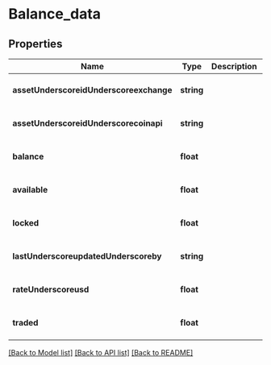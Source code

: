 # Balance_data

## Properties
Name | Type | Description | Notes
------------ | ------------- | ------------- | -------------
**assetUnderscoreidUnderscoreexchange** | **string** |  | [optional] [default to null]
**assetUnderscoreidUnderscorecoinapi** | **string** |  | [optional] [default to null]
**balance** | **float** |  | [optional] [default to null]
**available** | **float** |  | [optional] [default to null]
**locked** | **float** |  | [optional] [default to null]
**lastUnderscoreupdatedUnderscoreby** | **string** |  | [optional] [default to null]
**rateUnderscoreusd** | **float** |  | [optional] [default to null]
**traded** | **float** |  | [optional] [default to null]

[[Back to Model list]](../README.md#documentation-for-models) [[Back to API list]](../README.md#documentation-for-api-endpoints) [[Back to README]](../README.md)


